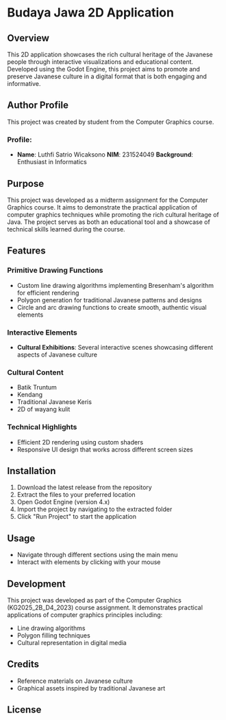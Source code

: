# Budaya Jawa 2D Application

## Overview
This 2D application showcases the rich cultural heritage of the Javanese people through interactive visualizations and educational content. Developed using the Godot Engine, this project aims to promote and preserve Javanese culture in a digital format that is both engaging and informative.

## Author Profile
This project was created by  student from the Computer Graphics course. 

### Profile:
- **Name**: Luthfi Satrio Wicaksono 
    **NIM**: 231524049
    **Background**: Enthusiast in Informatics

## Purpose
This project was developed as a midterm assignment for the Computer Graphics course. It aims to demonstrate the practical application of computer graphics techniques while promoting the rich cultural heritage of Java. The project serves as both an educational tool and a showcase of technical skills learned during the course.

## Features

### Primitive Drawing Functions
- Custom line drawing algorithms implementing Bresenham's algorithm for efficient rendering
- Polygon generation for traditional Javanese patterns and designs
- Circle and arc drawing functions to create smooth, authentic visual elements

### Interactive Elements
- **Cultural Exhibitions**: Several interactive scenes showcasing different aspects of Javanese culture

### Cultural Content
- Batik Truntum
- Kendang
- Traditional Javanese Keris
- 2D of wayang kulit

### Technical Highlights
- Efficient 2D rendering using custom shaders
- Responsive UI design that works across different screen sizes

## Installation
1. Download the latest release from the repository
2. Extract the files to your preferred location
3. Open Godot Engine (version 4.x)
4. Import the project by navigating to the extracted folder
5. Click "Run Project" to start the application

## Usage
- Navigate through different sections using the main menu
- Interact with elements by clicking with your mouse

## Development
This project was developed as part of the Computer Graphics (KG2025_2B_D4_2023) course assignment. It demonstrates practical applications of computer graphics principles including:
- Line drawing algorithms
- Polygon filling techniques
- Cultural representation in digital media

## Credits
- Reference materials on Javanese culture 
- Graphical assets inspired by traditional Javanese art



## License
